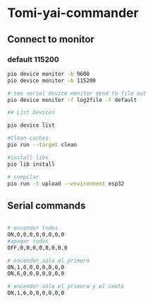 # Tomi-yai-commander

## Connect to monitor

### default 115200

```bash {"id":"01JA0BQYHGVW5VH7VZEP1Y7EE7"}
pio device monitor -b 9600
pio device monitor -b 115200

# see serial device monitor send to file out
pio device monitor -f log2file -f default

## List Devices

pio device list

#Clean caches
pio run --target clean

#install libs
pio lib install

# compilar
pio run -t upload --environment esp32
```

## Serial commands

```bash {"id":"01JA0BQYHGVW5VH7VZEQCCG27X"}

# encender todos
ON,0,0,0,0,0,0,0,0
#apagar todos
OFF,0,0,0,0,0,0,0,0

# encender sólo el primero
ON,1,0,0,0,0,0,0,0
ON,6,0,0,0,0,0,0,0

# encender sólo el primero y el sexto
ON,1,6,0,0,0,0,0,0
```
